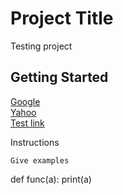 # Project Title

Testing project

## Getting Started

[Google](https://www.google.com)  
[Yahoo](http://www.yahoo.com)  
[Test link](https://gal-a.github.io/testing/test_folder/Scraping_For_Data.ipynb)  

Instructions

```
Give examples
```

def func(a):
    print(a)
